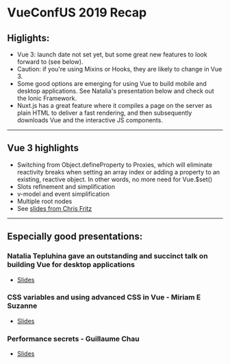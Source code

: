 # VueConfUS 2019 Recap

## Higlights:
- Vue 3: launch date not set yet, but some great new features to look forward to (see below).
- Caution: if you're using Mixins or Hooks, they are likely to change in Vue 3.
- Some good options are emerging for using Vue to build mobile and desktop applications. See Natalia's presentation below and check out the Ionic Framework.
- Nuxt.js has a great feature where it compiles a page on the server as plain HTML to deliver a fast rendering, and then subsequently downloads Vue and the interactive JS components.

---

## Vue 3 highlights
- Switching from Object.defineProperty to Proxies, which will eliminate reactivity breaks when setting an array index or adding a property to an existing, reactive object. In other words, no more need for Vue.$set()
- Slots refinement and simplification
- v-model and event simplification
- Multiple root nodes
- See [slides from Chris Fritz](https://github.com/chrisvfritz/vue-3-trends)

---

## Especially good presentations:

### Natalia Tepluhina gave an outstanding and succinct talk on building Vue for desktop applications
- [Slides](https://www.slideshare.net/NataliaTepluhina/desktop-apps)

### CSS variables and using advanced CSS in Vue - Miriam E Suzanne
- [Slides](https://talks.oddbird.net/dynamic-css/vueconf19/)

### Performance secrets - Guillaume Chau
- [Slides](https://slides.com/akryum/vueconfus-2019#/)


